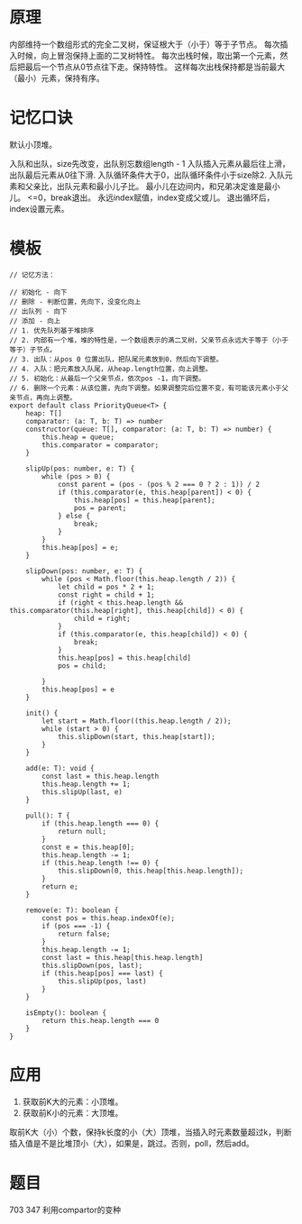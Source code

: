 # 原理
内部维持一个数组形式的完全二叉树，保证根大于（小于）等于子节点。
每次插入时候，向上冒泡保持上面的二叉树特性。
每次出栈时候，取出第一个元素，然后把最后一个节点从0节点往下走。保持特性。
这样每次出栈保持都是当前最大（最小）元素，保持有序。


# 记忆口诀
默认小顶堆。

入队和出队，size先改变，出队别忘数组length - 1
入队插入元素从最后往上滑，出队最后元素从0往下滑.
入队循环条件大于0，出队循环条件小于size除2.
入队元素和父亲比，出队元素和最小儿子比。
最小儿在边间内，和兄弟决定谁是最小儿。
<=0，break退出。
永远index赋值，index变成父或儿。
退出循环后，index设置元素。


# 模板
    // 记忆方法：

    // 初始化 - 向下
    // 删除 - 判断位置，先向下，没变化向上
    // 出队列 - 向下
    // 添加 - 向上
    // 1. 优先队列基于堆排序
    // 2. 内部有一个堆，堆的特性是，一个数组表示的满二叉树，父亲节点永远大于等于（小于等于）子节点。
    // 3. 出队：从pos 0 位置出队，把队尾元素放到0，然后向下调整。
    // 4. 入队：把元素放入队尾，从heap.length位置，向上调整。
    // 5. 初始化：从最后一个父亲节点，依次pos -1，向下调整。
    // 6. 删除一个元素：从该位置，先向下调整。如果调整完后位置不变，有可能该元素小于父亲节点，再向上调整。
    export default class PriorityQueue<T> {
        heap: T[]
        comparator: (a: T, b: T) => number
        constructor(queue: T[], comparator: (a: T, b: T) => number) {
            this.heap = queue;
            this.comparator = comparator;
        }

        slipUp(pos: number, e: T) {
            while (pos > 0) {
                const parent = (pos - (pos % 2 === 0 ? 2 : 1)) / 2
                if (this.comparator(e, this.heap[parent]) < 0) {
                    this.heap[pos] = this.heap[parent];
                    pos = parent;
                } else {
                    break;
                }
            }
            this.heap[pos] = e;
        }

        slipDown(pos: number, e: T) {
            while (pos < Math.floor(this.heap.length / 2)) {
                let child = pos * 2 + 1;
                const right = child + 1;
                if (right < this.heap.length && this.comparator(this.heap[right], this.heap[child]) < 0) {
                    child = right;
                }
                if (this.comparator(e, this.heap[child]) < 0) {
                    break;
                }
                this.heap[pos] = this.heap[child]
                pos = child;

            }
            this.heap[pos] = e
        }

        init() {
            let start = Math.floor((this.heap.length / 2));
            while (start > 0) {
                this.slipDown(start, this.heap[start]);
            }
        }

        add(e: T): void {
            const last = this.heap.length
            this.heap.length += 1;
            this.slipUp(last, e)
        }

        pull(): T {
            if (this.heap.length === 0) {
                return null;
            }
            const e = this.heap[0];
            this.heap.length -= 1;
            if (this.heap.length !== 0) {
                this.slipDown(0, this.heap[this.heap.length]);
            }
            return e;
        }

        remove(e: T): boolean {
            const pos = this.heap.indexOf(e);
            if (pos === -1) {
                return false;
            }
            this.heap.length -= 1;
            const last = this.heap[this.heap.length]
            this.slipDown(pos, last);
            if (this.heap[pos] === last) {
                this.slipUp(pos, last)
            }
        }

        isEmpty(): boolean {
            return this.heap.length === 0
        }
    }


# 应用
1. 获取前K大的元素：小顶堆。
2. 获取前K小的元素：大顶堆。

取前K大（小）个数，保持k长度的小（大）顶堆，当插入时元素数量超过k，判断插入值是不是比堆顶小（大），如果是，跳过。否则，poll，然后add。

# 题目
703
347 利用compartor的变种